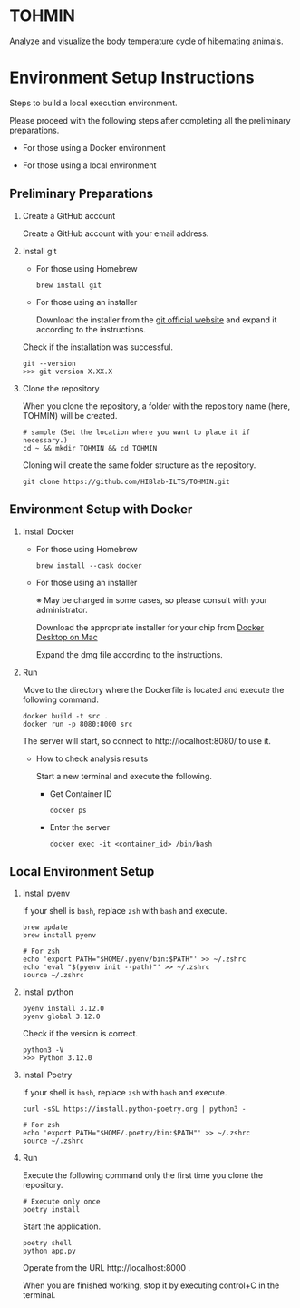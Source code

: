 # TOHMIN

Analyze and visualize the body temperature cycle of hibernating animals.

# Environment Setup Instructions

Steps to build a local execution environment.

Please proceed with the following steps after completing all the preliminary preparations.

- For those using a Docker environment

- For those using a local environment

## Preliminary Preparations

1. Create a GitHub account

    Create a GitHub account with your email address.

2. Install git

    - For those using Homebrew

        ```
        brew install git
        ```

    - For those using an installer

        Download the installer from the [git official website](https://git-scm.com/) and expand it according to the instructions.

    Check if the installation was successful.

    ```
    git --version
    >>> git version X.XX.X
    ```

3. Clone the repository

    When you clone the repository, a folder with the repository name (here, TOHMIN) will be created.

    ```
    # sample (Set the location where you want to place it if necessary.)
    cd ~ && mkdir TOHMIN && cd TOHMIN
    ```
    
    Cloning will create the same folder structure as the repository.

    ```
    git clone https://github.com/HIBlab-ILTS/TOHMIN.git
    ```

## Environment Setup with Docker

1. Install Docker

    - For those using Homebrew
    
        ```
        brew install --cask docker
        ```

    - For those using an installer

        ※ May be charged in some cases, so please consult with your administrator.

        Download the appropriate installer for your chip from [Docker Desktop on Mac](https://docs.docker.com/desktop/install/mac-install/)
        
        Expand the dmg file according to the instructions.


2. Run

    Move to the directory where the Dockerfile is located and execute the following command.

    ```
    docker build -t src .
    docker run -p 8080:8000 src
    ```

    The server will start, so connect to http://localhost:8080/ to use it.

    - How to check analysis results

        Start a new terminal and execute the following.

      - Get Container ID

        ```
        docker ps
        ```
    
      - Enter the server

        ```
        docker exec -it <container_id> /bin/bash
        ```


## Local Environment Setup

1. Install pyenv

    If your shell is `bash`, replace `zsh` with `bash` and execute.

    ```
    brew update
    brew install pyenv

    # For zsh
    echo 'export PATH="$HOME/.pyenv/bin:$PATH"' >> ~/.zshrc
    echo 'eval "$(pyenv init --path)"' >> ~/.zshrc
    source ~/.zshrc
    ```
        
2. Install python

    ```
    pyenv install 3.12.0
    pyenv global 3.12.0
    ```

    Check if the version is correct.

    ```
    python3 -V
    >>> Python 3.12.0
    ```

3. Install Poetry

    If your shell is `bash`, replace `zsh` with `bash` and execute.

    ```
    curl -sSL https://install.python-poetry.org | python3 -

    # For zsh
    echo 'export PATH="$HOME/.poetry/bin:$PATH"' >> ~/.zshrc
    source ~/.zshrc
    ```

4. Run

    Execute the following command only the first time you clone the repository.

    ```
    # Execute only once
    poetry install
    ```

    Start the application.

    ```
    poetry shell
    python app.py
    ```

    Operate from the URL http://localhost:8000 .

    When you are finished working, stop it by executing control+C in the terminal.